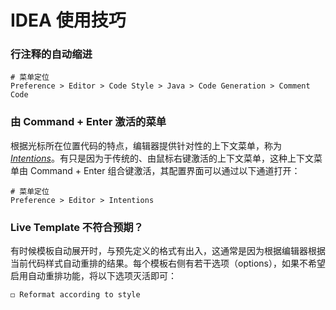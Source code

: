 #	IDEA 使用技巧

###	行注释的自动缩进

```
# 菜单定位
Preference > Editor > Code Style > Java > Code Generation > Comment Code
```

###	由 Command + Enter 激活的菜单

根据光标所在位置代码的特点，编辑器提供针对性的上下文菜单，称为 [*Intentions*](https://www.jetbrains.com/help/idea/2016.3/intentions-2.html?utm_content=2016.3&utm_medium=help_link&utm_source=from_product&utm_campaign=IC)。有只是因为于传统的、由鼠标右键激活的上下文菜单，这种上下文菜单由 Command + Enter 组合键激活，其配置界面可以通过以下通道打开：
```
# 菜单定位
Preference > Editor > Intentions
```

###	Live Template 不符合预期？

有时候模板自动展开时，与预先定义的格式有出入，这通常是因为根据编辑器根据当前代码样式自动重排的结果。每个模板右侧有若干选项（options），如果不希望启用自动重排功能，将以下选项灭活即可：
```
◻︎ Reformat according to style
```
